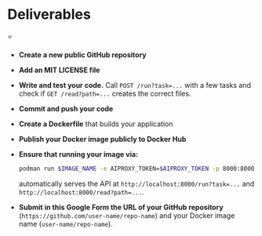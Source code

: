 # Deliverables

⭐

- **Create a new public GitHub repository**
- **Add an MIT LICENSE file**
- **Write and test your code.** Call `POST /run?task=...` with a few tasks and check if `GET /read?path=...` creates the correct files.
- **Commit and push your code**
- **Create a Dockerfile** that builds your application
- **Publish your Docker image publicly to Docker Hub**
- **Ensure that running your image via:**
  ```bash
  podman run $IMAGE_NAME -e AIPROXY_TOKEN=$AIPROXY_TOKEN -p 8000:8000
  ```
  automatically serves the API at `http://localhost:8000/run?task=...` and `http://localhost:8000/read?path=...`.

- **Submit in this Google Form the URL of your GitHub repository** (`https://github.com/user-name/repo-name`) and your Docker image name (`user-name/repo-name`).